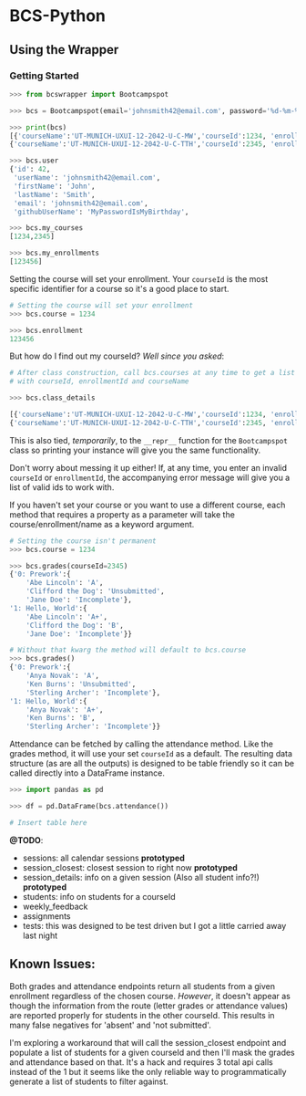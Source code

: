 # BCS-Python

## Using the Wrapper

### Getting Started

```python
>>> from bcswrapper import Bootcampspot

>>> bcs = Bootcampspot(email='johnsmith42@email.com', password='%d-%m-%Y')

>>> print(bcs)
[{'courseName':'UT-MUNICH-UXUI-12-2042-U-C-MW','courseId':1234, 'enrollmentId': 123456},
{'courseName':'UT-MUNICH-UXUI-12-2042-U-C-TTH','courseId':2345, 'enrollmentId': 123456}]

>>> bcs.user
{'id': 42,
 'userName': 'johnsmith42@email.com',
 'firstName': 'John',
 'lastName': 'Smith',
 'email': 'johnsmith42@email.com',
 'githubUserName': 'MyPasswordIsMyBirthday',

>>> bcs.my_courses
[1234,2345]

>>> bcs.my_enrollments
[123456]

```

Setting the course will set your enrollment. Your `courseId` is the most specific identifier for a course so it's a good place to start.

```python
# Setting the course will set your enrollment
>>> bcs.course = 1234

>>> bcs.enrollment
123456
```

But how do I find out my courseId? _Well since you asked_:

```python
# After class construction, call bcs.courses at any time to get a list of records
# with courseId, enrollmentId and courseName

>>> bcs.class_details

[{'courseName':'UT-MUNICH-UXUI-12-2042-U-C-MW','courseId':1234, 'enrollmentId': 123456},
{'courseName':'UT-MUNICH-UXUI-12-2042-U-C-TTH','courseId':2345, 'enrollmentId': 234567}]
```

This is also tied, _temporarily_, to the `__repr__` function for the `Bootcampspot` class so printing your instance will give you the same functionality.

Don't worry about messing it up either! If, at any time, you enter an invalid `courseId` or `enrollmentId`, the accompanying error message will give you a list of valid ids to work with.

If you haven't set your course or you want to use a different course, each method that requires a property as a parameter will take the course/enrollment/name as a keyword argument.

```python
# Setting the course isn't permanent
>>> bcs.course = 1234

>>> bcs.grades(courseId=2345)
{'0: Prework':{
    'Abe Lincoln': 'A',
    'Clifford the Dog': 'Unsubmitted',
    'Jane Doe': 'Incomplete'},
'1: Hello, World':{
    'Abe Lincoln': 'A+',
    'Clifford the Dog': 'B',
    'Jane Doe': 'Incomplete'}}

# Without that kwarg the method will default to bcs.course
>>> bcs.grades()
{'0: Prework':{
    'Anya Novak': 'A',
    'Ken Burns': 'Unsubmitted',
    'Sterling Archer': 'Incomplete'},
'1: Hello, World':{
    'Anya Novak': 'A+',
    'Ken Burns': 'B',
    'Sterling Archer': 'Incomplete'}}
```

Attendance can be fetched by calling the attendance method. Like the grades method, it will use your set `courseId` as a default. The resulting data structure (as are all the outputs) is designed to be table friendly so it can be called directly into a DataFrame instance.

```python
>>> import pandas as pd

>>> df = pd.DataFrame(bcs.attendance())

# Insert table here
```

**@TODO**:

- sessions: all calendar sessions **prototyped**
- session_closest: closest session to right now **prototyped**
- session_details: info on a given session (Also all student info?!) **prototyped**
- students: info on students for a courseId
- weekly_feedback
- assignments
- tests: this was designed to be test driven but I got a little carried away last night

## Known Issues:

Both grades and attendance endpoints return all students from a given enrollment regardless of the chosen course. _However_, it doesn't appear as though the information from the route (letter grades or attendance values) are reported properly for students in the other courseId. This results in many false negatives for 'absent' and 'not submitted'.

I'm exploring a workaround that will call the session_closest endpoint and populate a list of students for a given courseId and then I'll mask the grades and attendance based on that. It's a hack and requires 3 total api calls instead of the 1 but it seems like the only reliable way to programmatically generate a list of students to filter against.
